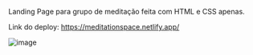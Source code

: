 
Landing Page para grupo de meditação feita com HTML e CSS apenas.

Link do deploy: https://meditationspace.netlify.app/

![image](https://user-images.githubusercontent.com/101764993/162251699-859a1741-d147-49c8-8a21-4fe33635e616.png)
